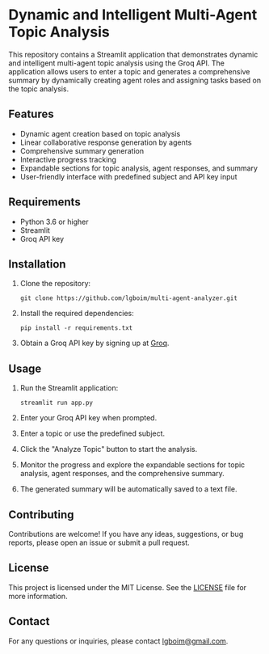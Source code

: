 # Dynamic and Intelligent Multi-Agent Topic Analysis

This repository contains a Streamlit application that demonstrates dynamic and intelligent multi-agent topic analysis using the Groq API. The application allows users to enter a topic and generates a comprehensive summary by dynamically creating agent roles and assigning tasks based on the topic analysis.

## Features

- Dynamic agent creation based on topic analysis
- Linear collaborative response generation by agents
- Comprehensive summary generation
- Interactive progress tracking
- Expandable sections for topic analysis, agent responses, and summary
- User-friendly interface with predefined subject and API key input

## Requirements

- Python 3.6 or higher
- Streamlit
- Groq API key

## Installation

1. Clone the repository:

   ```
   git clone https://github.com/lgboim/multi-agent-analyzer.git
   ```

2. Install the required dependencies:

   ```
   pip install -r requirements.txt
   ```

3. Obtain a Groq API key by signing up at [Groq](https://console.groq.com/keys).

## Usage

1. Run the Streamlit application:

   ```
   streamlit run app.py
   ```

2. Enter your Groq API key when prompted.

3. Enter a topic or use the predefined subject.

4. Click the "Analyze Topic" button to start the analysis.

5. Monitor the progress and explore the expandable sections for topic analysis, agent responses, and the comprehensive summary.

6. The generated summary will be automatically saved to a text file.

## Contributing

Contributions are welcome! If you have any ideas, suggestions, or bug reports, please open an issue or submit a pull request.

## License

This project is licensed under the MIT License. See the [LICENSE](LICENSE) file for more information.

## Contact

For any questions or inquiries, please contact [lgboim@gmail.com](mailto:lgboim@gmail.com).
